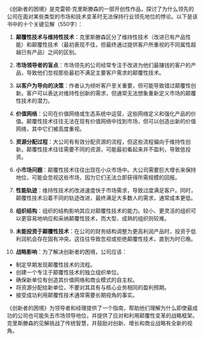 《创新者的困境》是克雷顿·克里斯滕森的一部开创性作品，探讨了为什么领先的公司在面对某些类型的市场和技术变革时无法保持行业领先地位的悖论。以下是该书中的十个关键见解（550字）：

1. **颠覆性技术与维持性技术**：克里斯滕森区分了维持性技术（改进已有产品性能）和颠覆性技术（最初表现不佳，但最终通过提供客户所重视的不同属性超越已有产品）之间的区别。

2. **市场领导者的盲点**：市场领先的公司经常专注于改进为他们最赚钱的客户的产品，导致他们忽视那些最初不满足主要客户需求的颠覆性技术。

3. **以客户为导向的决策**：作者认为倾听客户至关重要，但可能导致错过颠覆性创新。客户可以表达对维持性创新的需求，但通常无法想象重新定义市场的颠覆性技术的潜力。

4. **价值网络**：公司在价值网络或生态系统中运营，这些网络定义和强化产品的价值。颠覆性技术往往无法在现有价值网络中找到市场，但可以创造出新的价值网络，其中它们被高度重视。

5. **资源分配过程**：大公司有有效分配资源的流程，但这些流程偏向于维持性创新。颠覆性技术往往需要不同的资源，可能最初看起来并不盈利，导致低投资。

6. **小市场问题**：颠覆性技术往往出现在小众市场中。大公司需要巨大增长来保持地位，可能会忽视这些市场，因为它们无法立即获得所需规模的回报。

7. **性能轨迹**：维持性技术的改进速度快于市场需求，导致过度满足客户。同时，颠覆性技术沿着不同的轨迹改进，最终满足大多数人的需求，通常成本更低。

8. **组织结构**：组织的结构影响其应对颠覆性技术的能力。较小、更灵活的组织可以更容易地响应和采纳颠覆性技术，而大型、成熟的组织则较难。

9. **未能投资于颠覆性技术**：在公司的财务结构调整为更高利润产品时，投资于低利润机会存在固有冲突。这往往导致忽视或拒绝颠覆性技术，直到为时已晚。

10. **战略影响**：为了解决创新者的困境，公司应该：
   - 制定早期发现颠覆性技术的流程。
   - 创建一个专注于颠覆性技术的独立组织单位。
   - 确保新单位有创造其价值网络和商业模式的自主权。
   - 将资源分配给新单位，不要对其具有与核心业务相同的盈利预期。
   - 接受成功利用颠覆性技术通常需要长期视角的事实。

《创新者的困境》为领导者和经理提供了一个指南，帮助他们理解为什么即使最成功的公司也可能失去市场领导地位，并提供了应对和利用颠覆性变革的战略框架。克里斯滕森的见解挑战了传统智慧，并鼓励对创新、增长和商业战略有全新的视角。